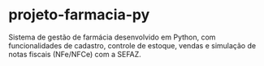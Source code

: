 # projeto-farmacia-py
Sistema de gestão de farmácia desenvolvido em Python, com funcionalidades de cadastro, controle de estoque, vendas e simulação de notas fiscais (NFe/NFCe) com a SEFAZ.
